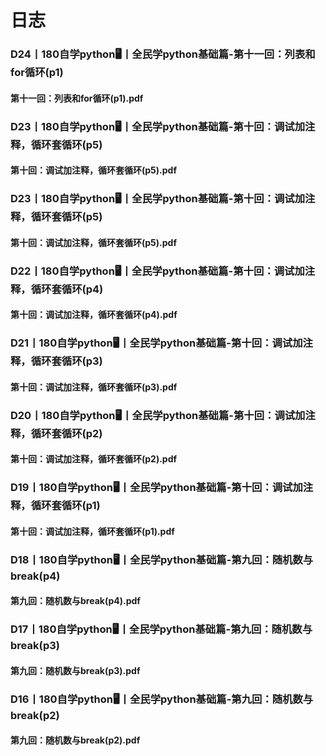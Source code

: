 # 日志
### D24丨180自学python🖥丨全民学python基础篇-第十一回：列表和for循环(p1)
#### 第十一回：列表和for循环(p1).pdf
### D23丨180自学python🖥丨全民学python基础篇-第十回：调试加注释，循环套循环(p5)
#### 第十回：调试加注释，循环套循环(p5).pdf
### D23丨180自学python🖥丨全民学python基础篇-第十回：调试加注释，循环套循环(p5)
#### 第十回：调试加注释，循环套循环(p5).pdf
### D22丨180自学python🖥丨全民学python基础篇-第十回：调试加注释，循环套循环(p4)
#### 第十回：调试加注释，循环套循环(p4).pdf
### D21丨180自学python🖥丨全民学python基础篇-第十回：调试加注释，循环套循环(p3)
#### 第十回：调试加注释，循环套循环(p3).pdf
### D20丨180自学python🖥丨全民学python基础篇-第十回：调试加注释，循环套循环(p2)
#### 第十回：调试加注释，循环套循环(p2).pdf
### D19丨180自学python🖥丨全民学python基础篇-第十回：调试加注释，循环套循环(p1)
#### 第十回：调试加注释，循环套循环(p1).pdf
### D18丨180自学python🖥丨全民学python基础篇-第九回：随机数与break(p4)
#### 第九回：随机数与break(p4).pdf
### D17丨180自学python🖥丨全民学python基础篇-第九回：随机数与break(p3)
#### 第九回：随机数与break(p3).pdf
### D16丨180自学python🖥丨全民学python基础篇-第九回：随机数与break(p2)
#### 第九回：随机数与break(p2).pdf
